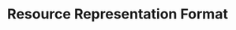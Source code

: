 ---
layout: doc-redirect-to-confluence
title: "Resource Representation Format"
permalink: /docs/resource-representation-format.html
href: https://softinstigate.atlassian.net/wiki/x/UICM
---